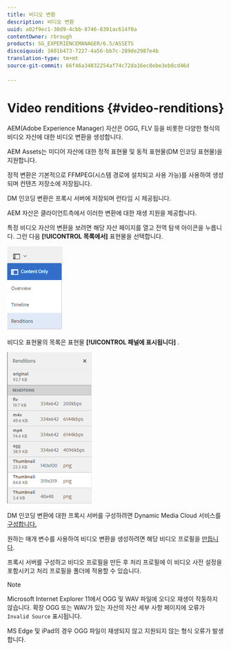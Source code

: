 ```yaml
---
title: 비디오 변환
description: 비디오 변환
uuid: a02f9ec1-30d9-4cbb-8746-8391ac614f0a
contentOwner: rbrough
products: SG_EXPERIENCEMANAGER/6.5/ASSETS
discoiquuid: 1601b473-7227-4a56-bb7c-289de2987e4b
translation-type: tm+mt
source-git-commit: 66f46a34832254af74c72da16ec8ebe3eb8cd46d

---
```



# Video renditions {#video-renditions}

AEM(Adobe Experience Manager) 자산은 OGG, FLV 등을 비롯한 다양한 형식의 비디오 자산에 대한 비디오 변환을 생성합니다.

AEM Assets는 미디어 자산에 대한 정적 표현물 및 동적 표현물(DM 인코딩 표현물)을 지원합니다.

정적 변환은 기본적으로 FFMPEG(시스템 경로에 설치되고 사용 가능)를 사용하여 생성되며 컨텐츠 저장소에 저장됩니다.

DM 인코딩 변환은 프록시 서버에 저장되며 런타임 시 제공됩니다.

AEM 자산은 클라이언트측에서 이러한 변환에 대한 재생 지원을 제공합니다.

특정 비디오 자산의 변환을 보려면 해당 자산 페이지를 열고 전역 탐색 아이콘을 누릅니다. 그런 다음 **[!UICONTROL 목록에서]** 표현물을 선택합니다.

![chlimage_1-478](assets/chlimage_1-478.png)

비디오 표현물의 목록은 표현물 **[!UICONTROL 패널에 표시됩니다]** .

![chlimage_1-479](assets/chlimage_1-479.png)

DM 인코딩 변환에 대한 프록시 서버를 구성하려면 Dynamic Media Cloud 서비스를 [구성합니다.](config-dynamic.md)

원하는 매개 변수를 사용하여 비디오 변환을 생성하려면 해당 비디오 프로필을 [만듭니다](video-profiles.md).

프록시 서버를 구성하고 비디오 프로필을 만든 후 처리 프로필에 이 비디오 사전 설정을 포함시키고 처리 프로필을 폴더에 적용할 수 있습니다.

>[!NOTE]
>
>Microsoft Internet Explorer 11에서 OGG 및 WAV 파일에 오디오 재생이 작동하지 않습니다. 확장 OGG 또는 WAV가 있는 자산의 자산 세부 사항 페이지에 오류가 `Invalid Source` 표시됩니다.
>
>MS Edge 및 iPad의 경우 OGG 파일이 재생되지 않고 지원되지 않는 형식 오류가 발생합니다.
